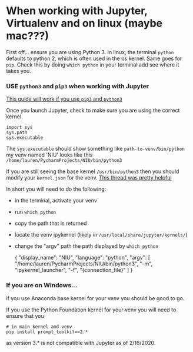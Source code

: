 # When working with Jupyter, Virtualenv and on linux (maybe mac???)

First off... ensure you are using Python 3.  In linux, the terminal `python`
defaults to python 2, which is often used in the os kernel.  Same goes for `pip`.
Check this by doing `which python` in your terminal add see where it takes you.

### USE `python3` and `pip3` when working with Jupyter

[This guide will work if you use `pip3` and `python3`](https://janakiev.com/blog/jupyter-virtual-envs/)

Once you launch Jupyter, check to make sure you are using the correct kernel.

    import sys
    sys.path
    sys.executable

The `sys.executable` should show something like `path-to-venv/bin/python` my venv named 'NIU' looks like this `/home/lauren/PycharmProjects/NIU/bin/python3`

If you are still seeing the base kernel `/usr/bin/python3` then you should modify your `kernel.json` for the venv.
[This thread was pretty helpful](https://github.com/jupyter/notebook/issues/2359)

In short you will need to do the following:
- in the terminal, activate your venv
- run `which python`
- copy the path that is returned
- locate the venv ipykernel (likely in `/usr/local/share/jupyter/kernels/`)
- change the "argv" path the path displayed by `which python`


    {
     "display_name": "NIU",
     "language": "python",
     "argv": [
      "/home/lauren/PycharmProjects/NIU/bin/python3",
      "-m", 
      "ipykernel_launcher",
      "-f",
      "{connection_file}"
     ]
    }


### If you are on Windows...

if you use Anaconda base kernel for your venv you should be good to go.

If you use the Python Foundation kernel for your venv you will need to ensure that you 


	# in main kernel and venv	
	pip install prompt_toolkit==2.*

as version 3.* is not compatible with Jupyter as of 2/16/2020.
